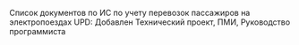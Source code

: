Список документов по ИС по учету перевозок пассажиров на электропоездах
UPD: Добавлен Технический проект, ПМИ, Руководство программиста

